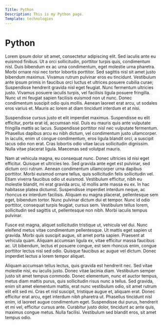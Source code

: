 ```yaml
---
Title: Python
Description: This is my Python page.
Template: technologies
---
```

Python
==========================


Lorem ipsum dolor sit amet, consectetur adipiscing elit. Sed iaculis ante eu euismod finibus. Ut a orci sollicitudin, porttitor turpis quis, condimentum nisl. Duis bibendum ex ac urna condimentum, eget molestie urna pharetra. Morbi ornare nisi nec tortor lobortis porttitor. Sed sagittis nisl sit amet justo bibendum maximus. Vivamus rutrum pulvinar eros eu tincidunt. Vestibulum ante ipsum primis in faucibus orci luctus et ultrices posuere cubilia curae; Suspendisse hendrerit gravida nisl eget feugiat. Nunc fermentum ultricies justo. Vivamus posuere iaculis turpis, vel facilisis ligula posuere fringilla. Nunc ut mi feugiat sapien facilisis euismod non ut nunc. Donec condimentum suscipit odio quis mollis. Aenean laoreet erat arcu, ut sodales eros varius et. Mauris ac lorem at diam tincidunt interdum et at nisi.

Suspendisse cursus justo et elit imperdiet maximus. Suspendisse eu elit efficitur, porta erat id, accumsan nisl. Duis eu mauris quis ante vulputate fringilla mattis ac lacus. Suspendisse porttitor nisl nec vulputate fermentum. Phasellus dapibus arcu eu nibh dictum, vel condimentum justo ullamcorper. In iaculis, enim ut congue condimentum, eros ligula blandit orci, a suscipit lacus odio non erat. Cras lobortis odio vitae lacus sollicitudin dignissim. Nulla vitae placerat ligula. Maecenas sed volutpat mauris.

Nam at vehicula magna, eu consequat nunc. Donec ultricies id nisi eget efficitur. Quisque et ultricies leo. Sed gravida ante eget est pulvinar, sed dictum orci rutrum. Aenean condimentum ullamcorper urna dapibus porttitor. Morbi euismod ornare tellus, quis sollicitudin felis sollicitudin vel. Etiam viverra faucibus odio ut euismod. Vestibulum efficitur, nibh eu molestie blandit, mi erat gravida arcu, id mollis ante massa eu ex. In hac habitasse platea dictumst. Suspendisse imperdiet interdum neque, ac rhoncus ex interdum facilisis. Aliquam eu magna placerat, pellentesque sem eget, bibendum tortor. Nunc pulvinar dictum dui et tempor. Nunc id odio porttitor, consequat turpis feugiat, cursus sem. Vestibulum tellus lorem, sollicitudin sed sagittis ut, pellentesque non nibh. Morbi iaculis tempus pulvinar.

Fusce est magna, aliquet sollicitudin tristique ut, vehicula vel dui. Nunc eleifend metus vitae condimentum pellentesque. Ut mattis eget sapien ut gravida. Morbi quis suscipit augue, sit amet porta sapien. Praesent at vehicula quam. Aliquam accumsan ligula ex, vitae efficitur massa faucibus ac. Ut bibendum, lectus et posuere congue, est sem rhoncus enim, congue porttitor lectus nisl sed odio. Quisque faucibus ac augue vel dictum. Donec imperdiet lectus a lorem tempor aliquet.

Aliquam accumsan tellus lectus, quis gravida est hendrerit nec. Sed vitae molestie nisi, eu iaculis justo. Donec vitae lacinia diam. Vestibulum semper justo sit amet tempus commodo. Donec elementum, nunc et auctor tempus, metus diam mattis purus, quis sollicitudin risus nunc a tellus. Sed gravida, enim sit amet elementum mattis, erat nunc vestibulum odio, sit amet rutrum elit elit sed mi. Cras et nisl suscipit, tristique augue et, aliquam erat. Donec efficitur erat arcu, eget interdum nibh pharetra ut. Phasellus tincidunt nisl enim, id laoreet augue condimentum eget. Suspendisse dui purus, hendrerit et mi vel, efficitur cursus ante. Curabitur justo dolor, tincidunt ac ante quis, maximus congue metus. Nulla facilisi. Vestibulum sed blandit eros, sit amet tempus odio. 